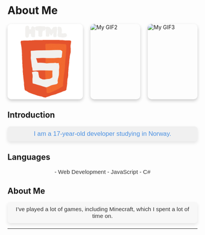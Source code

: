 # About Me

<div style="display: flex; justify-content: center; gap: 20px; margin-bottom: 20px;">
    <img src="https://raw.githubusercontent.com/oscarvalenzuela25/oscarvalenzuela25/main/html.gif" alt="My GIF" width="200" style="border-radius: 10px; box-shadow: 0 4px 8px rgba(0, 0, 0, 0.2);">
    <img src="https://i.redd.it/vzkhe4s8dlab1.gif" alt="My GIF2" width="200" style="border-radius: 10px; box-shadow: 0 4px 8px rgba(0, 0, 0, 0.2);">
    <img src="https://encrypted-tbn0.gstatic.com/images?q=tbn:ANd9GcRPfWcLE9_a9dXrC26kQ8KSMZmQd2Z42NVuwQ&s" alt="My GIF3" width="200" style="border-radius: 10px; box-shadow: 0 4px 8px rgba(0, 0, 0, 0.2);">
</div>

## Introduction
<div align="center" style="font-size: 1.2em; color: #4A90E2; font-family: Arial, sans-serif; margin-bottom: 20px; background-color: #f0f0f0; padding: 10px; border-radius: 8px; box-shadow: 0 4px 8px rgba(0, 0, 0, 0.1);">
I am a 17-year-old developer studying in Norway.
</div>

## Languages
<div align="center" style="font-size: 1.1em; font-family: Arial, sans-serif; margin-bottom: 20px; color: #333;">
- Web Development  
- JavaScript  
- C#
</div>

## About Me
<div align="center" style="font-size: 1.1em; font-family: Arial, sans-serif; color: #333; background-color: #f7f7f7; padding: 10px; border-radius: 8px; box-shadow: 0 4px 8px rgba(0, 0, 0, 0.1);">
I’ve played a lot of games, including Minecraft, which I spent a lot of time on.
</div>

---




